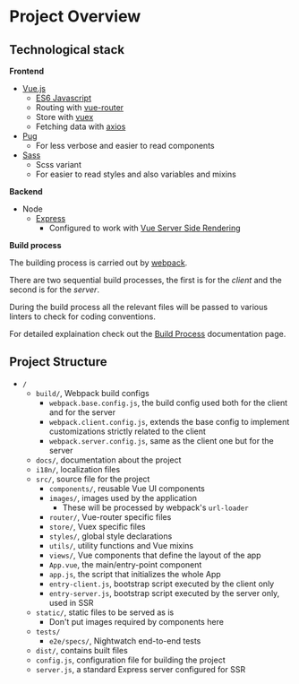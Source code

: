 # Project Overview

## Technological stack

**Frontend**

* [Vue.js](https://vuejs.org/)
	* [ES6 Javascript](http://es6-features.org)
	* Routing with [vue-router](https://router.vuejs.org/en/)
	* Store with [vuex](https://vuex.vuejs.org/en/)
	* Fetching data with [axios](https://github.com/mzabriskie/axios)
* [Pug](https://pugjs.org/)
	* For less verbose and easier to read components
* [Sass](http://sass-lang.com/)
	* Scss variant
	* For easier to read styles and also variables and mixins

**Backend**

* Node
	* [Express](https://expressjs.com/)
		* Configured to work with [Vue Server Side Rendering](https://ssr.vuejs.org/en/)

**Build process**

The building process is carried out by [webpack](https://webpack.js.org/).

There are two sequential build processes, the first is for the *client* and the second is for the *server*.

During the build process all the relevant files will be passed to various linters to check for coding conventions.

For detailed explaination check out the [Build Process](Build-Process.md) documentation page.

## Project Structure

* `/`
	* `build/`, Webpack build configs
		* `webpack.base.config.js`, the build config used both for the client and for the server
		* `webpack.client.config.js`, extends the base config to implement customizations strictly related to the client
		* `webpack.server.config.js`, same as the client one but for the server
	* `docs/`, documentation about the project
	* `i18n/`, localization files
	* `src/`, source file for the project
		* `components/`, reusable Vue UI components
		* `images/`, images used by the application
			* These will be processed by webpack's `url-loader`
		* `router/`, Vue-router specific files
		* `store/`, Vuex specific files
		* `styles/`, global style declarations
		* `utils/`, utility functions and Vue mixins
		* `views/`, Vue components that define the layout of the app
		* `App.vue`, the main/entry-point component
		* `app.js`, the script that initializes the whole App
		* `entry-client.js`, bootstrap script executed by the client only
		* `entry-server.js`, bootstrap script executed by the server only, used in SSR
	* `static/`, static files to be served as is
		* Don't put images required by components here
	* `tests/`
		* `e2e/specs/`, Nightwatch end-to-end tests
	* `dist/`, contains built files
	* `config.js`, configuration file for building the project
	* `server.js`, a standard Express server configured for SSR

